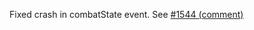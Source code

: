 Fixed crash in combatState event. See [#1544 (comment)](https://github.com/skyrim-multiplayer/skymp/issues/1544#issuecomment-1628261524)
